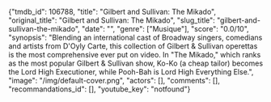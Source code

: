 {"tmdb_id": 106788, "title": "Gilbert and Sullivan: The Mikado", "original_title": "Gilbert and Sullivan: The Mikado", "slug_title": "gilbert-and-sullivan-the-mikado", "date": "", "genre": ["Musique"], "score": "0.0/10", "synopsis": "Blending an international cast of Broadway singers, comedians and artists from D'Oyly Carte, this collection of Gilbert &amp; Sullivan operettas is the most comprehensive ever put on video. In \"The Mikado,\" which ranks as the most popular Gilbert &amp; Sullivan show, Ko-Ko (a cheap tailor) becomes the Lord High Executioner, while Pooh-Bah is Lord High Everything Else.", "image": "/img/default-cover.png", "actors": [], "comments": [], "recommandations_id": [], "youtube_key": "notfound"}